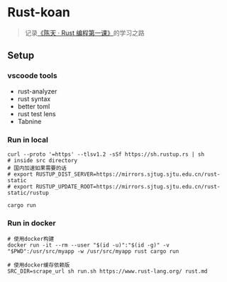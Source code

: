 # Rust-koan

> 记录[《陈天 · Rust 编程第一课》](https://time.geekbang.org/column/intro/100085301?code=giOSIlBIc9I7DCzTSPw4H4tKiHXRnI4L6GCNKmz-XnI%3D&source=app_share)的学习之路

## Setup

### vscoode tools

- rust-analyzer
- rust syntax
- better toml
- rust test lens
- Tabnine

### Run in local

```shell
curl --proto '=https' --tlsv1.2 -sSf https://sh.rustup.rs | sh
# inside src directory
# 国内加速如果需要的话
# export RUSTUP_DIST_SERVER=https://mirrors.sjtug.sjtu.edu.cn/rust-static
# export RUSTUP_UPDATE_ROOT=https://mirrors.sjtug.sjtu.edu.cn/rust-static/rustup

cargo run
```

### Run in docker

```shell
# 使用docker构建
docker run -it --rm --user "$(id -u)":"$(id -g)" -v "$PWD":/usr/src/myapp -w /usr/src/myapp rust cargo run

# 使用docker缓存依赖版
SRC_DIR=scrape_url sh run.sh https://www.rust-lang.org/ rust.md
```
